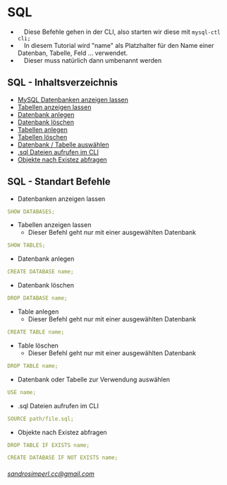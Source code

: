 # SQL
* &emsp;Diese Befehle gehen in der CLI, also starten wir diese mit `` mysql-ctl cli; ``<br />
* &emsp;In diesem Tutorial wird "name" als Platzhalter für den Name einer Datenban, Tabelle, Feld ... verwendet.<br />
* &emsp;Dieser muss natürlich dann umbenannt werden<br />

## SQL - Inhaltsverzeichnis
* <a href="#l1">MySQL Datenbanken anzeigen lassen</a><br />
* <a href="#l2">Tabellen anzeigen lassen</a></a></a><br />
* <a href="#l3">Datenbank anlegen</a></a><br />
* <a href="#l7">Datenbank löschen</a></a><br />
* <a href="#l4">Tabellen anlegen</a><br />
* <a href="#l8">Tabellen löschen</a><br />
* <a href="#l5">Datenbank / Tabelle auswählen</a><br />
* <a href="#l6">.sql Dateien aufrufen im CLI</a><br />
* <a href="#l9">Objekte nach Existez abfragen</a><br />

## SQL - Standart Befehle
* <a name="l1">Datenbanken anzeigen lassen</a><br />
```yaml
SHOW DATABASES;
```
* <a name="l2">Tabellen anzeigen lassen</a>
  * Dieser Befehl geht nur mit einer ausgewählten Datenbank<br />
```yaml
SHOW TABLES;
```
* <a name="l3">Datenbank anlegen</a><br />
```yaml
CREATE DATABASE name;
```
* <a name="l7">Datenbank löschen</a><br />
```yaml
DROP DATABASE name;
```
* <a name="l4">Table anlegen</a>
  * Dieser Befehl geht nur mit einer ausgewählten Datenbank<br />
```yaml
CREATE TABLE name;
```
* <a name="l8">Table löschen</a>
  * Dieser Befehl geht nur mit einer ausgewählten Datenbank<br />
```yaml
DROP TABLE name;
```
* <a name="l5">Datenbank oder Tabelle zur Verwendung auswählen</a><br />
```yaml
USE name;
```
* <a name="l5">.sql Dateien aufrufen im CLI</a><br />
```yaml
SOURCE path/file.sql;
```
* <a name="l9">Objekte nach Existez abfragen</a><br />
```yaml
DROP TABLE IF EXISTS name;
```
```yaml
CREATE DATABASE IF NOT EXISTS name;
```

###### sandrosimperl.cc@gmail.com
